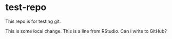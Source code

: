 # test-repo
This repo is for testing git. 

This is some local change. This is a line from RStudio. Can i write to GitHub?